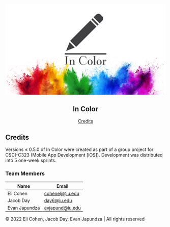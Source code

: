 <div align="center"><img src="./in-color-header.jpg" ></div>

<h2 align="center">In Color</h2>

<div align="center">
  
  <div>
    <a href="#credits">Credits</a> 
  </div>

</div>

## Credits

Versions $\leq$ 0.5.0 of In Color were created as part of a group project for CSCI-C323 (Mobile App Development [iOS]). Development was distributed into 5 one-week sprints.

### Team Members

| Name          | Email           |
| ------------- | --------------- |
| Eli Cohen     | cohenelj@iu.edu |
| Jacob Day     | day6@iu.edu     |
| Evan Japundza | evjapund@iu.edu |

&copy; 2022 Eli Cohen, Jacob Day, Evan Japundza | All rights reserved
